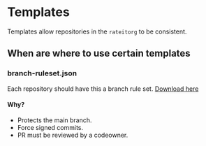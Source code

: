 # Templates
Templates allow repositories in the `rateitorg` to be consistent.

## When are where to use certain templates

### branch-ruleset.json
Each repository should have this a branch rule set. [Download here](https://github.com/rateitorg/.github/tree/main/templates)

#### Why?
- Protects the main branch.
- Force signed commits.
- PR must be reviewed by a codeowner.
